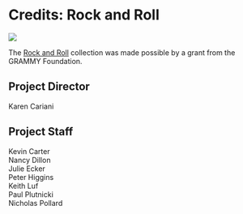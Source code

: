 # Credits: Rock and Roll
 
[![](https://s3.amazonaws.com/openvault.wgbh.org/logos/Grammy.jpg)](http://www.grammy.org)

The [Rock and Roll](/collections/rock_roll/interviews) collection was made possible by a grant from the GRAMMY Foundation.

## Project Director 
Karen Cariani

## Project Staff
Kevin Carter<br/>
Nancy Dillon<br/>
Julie Ecker<br/>
Peter Higgins<br/>
Keith Luf<br/>
Paul Plutnicki<br/>
Nicholas Pollard<br/>




